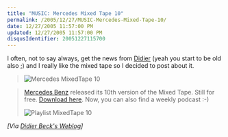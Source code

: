 ```yaml
---
title: "MUSIC: Mercedes Mixed Tape 10"
permalink: /2005/12/27/MUSIC-Mercedes-Mixed-Tape-10/
date: 12/27/2005 11:57:00 PM
updated: 12/27/2005 11:57:00 PM
disqusIdentifier: 20051227115700
---
```

I often, not to say always, get the news from [Didier](http://www.didierbeck.com) (yeah you start to be old also ;) 
and I really like the mixed tape so I decided to post about it.


> ![Mercedes MixedTape 10](/images/2005/mixedtape10.jpg)
<!-- more -->
> 
> [Mercedes 
  Benz](http://www.mercedes-benz.com/content/mbcom/international/international_website/en/com/international_home.html) released its 10th version of the Mixed Tape. Still for free. [Download here](http://www.mercedes-benz.com/mixedtape). Now, you can 
  also find a weekly podcast :-)
> 
> ![Playlist MixedTape 10](/images/2005/mixedtape10bis.jpg)
> 
> 

*[Via [Didier Beck's Weblog](http://www.didierbeck.com/2005/12/music-mercedes-mixed-tape-10.php)]*
